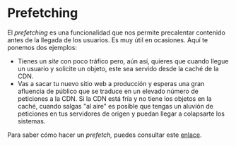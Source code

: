 # Prefetching

El _prefetching_ es una funcionalidad que nos permite precalentar contenido antes de la llegada de los usuarios. Es muy útil en ocasiones. Aquí te ponemos dos ejemplos:

* Tienes un _site_ con poco tráfico pero, aún así, quieres que cuando llegue un usuario y solicite un objeto, este sea servido desde la caché de la CDN.
* Vas a sacar tu nuevo sitio web a producción y esperas una gran afluencia de público que se traduce en un elevado número de peticiones a la CDN. Si la CDN está fría y no tiene los objetos en la caché, cuando salgas "al aire" es posible que tengas un aluvión de peticiones en tus servidores de origen y puedan llegar a colapsarte los sistemas.

Para saber cómo hacer un _prefetch,_ puedes consultar este [enlace](../../dashboard/prefetch.md).
